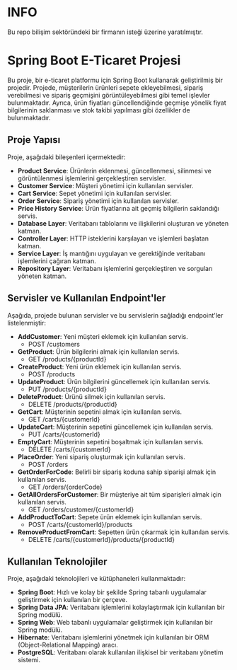 # INFO

Bu repo bilişim sektöründeki bir firmanın isteği üzerine yaratılmıştır.

# Spring Boot E-Ticaret Projesi

Bu proje, bir e-ticaret platformu için Spring Boot kullanarak geliştirilmiş bir projedir. Projede, müşterilerin ürünleri sepete ekleyebilmesi, sipariş verebilmesi ve sipariş geçmişini görüntüleyebilmesi gibi temel işlevler bulunmaktadır. Ayrıca, ürün fiyatları güncellendiğinde geçmişe yönelik fiyat bilgilerinin saklanması ve stok takibi yapılması gibi özellikler de bulunmaktadır.

## Proje Yapısı

Proje, aşağıdaki bileşenleri içermektedir:

- **Product Service**: Ürünlerin eklenmesi, güncellenmesi, silinmesi ve görüntülenmesi işlemlerini gerçekleştiren servisler.
- **Customer Service**: Müşteri yönetimi için kullanılan servisler.
- **Cart Service**: Sepet yönetimi için kullanılan servisler.
- **Order Service**: Sipariş yönetimi için kullanılan servisler.
- **Price History Service**: Ürün fiyatlarına ait geçmiş bilgilerin saklandığı servis.
- **Database Layer**: Veritabanı tablolarını ve ilişkilerini oluşturan ve yöneten katman.
- **Controller Layer**: HTTP isteklerini karşılayan ve işlemleri başlatan katman.
- **Service Layer**: İş mantığını uygulayan ve gerektiğinde veritabanı işlemlerini çağıran katman.
- **Repository Layer**: Veritabanı işlemlerini gerçekleştiren ve sorguları yöneten katman.

## Servisler ve Kullanılan Endpoint'ler

Aşağıda, projede bulunan servisler ve bu servislerin sağladığı endpoint'ler listelenmiştir:

- **AddCustomer**: Yeni müşteri eklemek için kullanılan servis.
    - POST /customers
- **GetProduct**: Ürün bilgilerini almak için kullanılan servis.
    - GET /products/{productId}
- **CreateProduct**: Yeni ürün eklemek için kullanılan servis.
    - POST /products
- **UpdateProduct**: Ürün bilgilerini güncellemek için kullanılan servis.
    - PUT /products/{productId}
- **DeleteProduct**: Ürünü silmek için kullanılan servis.
    - DELETE /products/{productId}
- **GetCart**: Müşterinin sepetini almak için kullanılan servis.
    - GET /carts/{customerId}
- **UpdateCart**: Müşterinin sepetini güncellemek için kullanılan servis.
    - PUT /carts/{customerId}
- **EmptyCart**: Müşterinin sepetini boşaltmak için kullanılan servis.
    - DELETE /carts/{customerId}
- **PlaceOrder**: Yeni sipariş oluşturmak için kullanılan servis.
    - POST /orders
- **GetOrderForCode**: Belirli bir sipariş koduna sahip siparişi almak için kullanılan servis.
    - GET /orders/{orderCode}
- **GetAllOrdersForCustomer**: Bir müşteriye ait tüm siparişleri almak için kullanılan servis.
    - GET /orders/customer/{customerId}
- **AddProductToCart**: Sepete ürün eklemek için kullanılan servis.
    - POST /carts/{customerId}/products
- **RemoveProductFromCart**: Sepetten ürün çıkarmak için kullanılan servis.
    - DELETE /carts/{customerId}/products/{productId}

## Kullanılan Teknolojiler

Proje, aşağıdaki teknolojileri ve kütüphaneleri kullanmaktadır:

- **Spring Boot**: Hızlı ve kolay bir şekilde Spring tabanlı uygulamalar geliştirmek için kullanılan bir çerçeve.
- **Spring Data JPA**: Veritabanı işlemlerini kolaylaştırmak için kullanılan bir Spring modülü.
- **Spring Web**: Web tabanlı uygulamalar geliştirmek için kullanılan bir Spring modülü.
- **Hibernate**: Veritabanı işlemlerini yönetmek için kullanılan bir ORM (Object-Relational Mapping) aracı.
- **PostgreSQL**: Veritabanı olarak kullanılan ilişkisel bir veritabanı yönetim sistemi.

